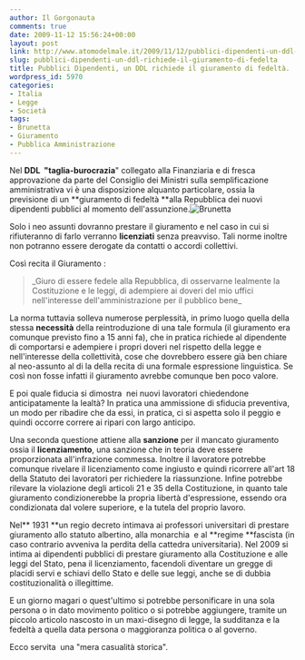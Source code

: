 ```yaml
---
author: Il Gorgonauta
comments: true
date: 2009-11-12 15:56:24+00:00
layout: post
link: http://www.atomodelmale.it/2009/11/12/pubblici-dipendenti-un-ddl-richiede-il-giuramento-di-fedelta/
slug: pubblici-dipendenti-un-ddl-richiede-il-giuramento-di-fedelta
title: Pubblici Dipendenti, un DDL richiede il giuramento di fedeltà.
wordpress_id: 5970
categories:
- Italia
- Legge
- Società
tags:
- Brunetta
- Giuramento
- Pubblica Amministrazione
---
```


Nel **DDL  "taglia-burocrazia**" collegato alla Finanziaria e di fresca approvazione da parte del Consiglio dei Ministri sulla semplificazione amministrativa vi è una disposizione alquanto particolare, ossia la previsione di un **giuramento di fedeltà **alla Repubblica dei nuovi dipendenti pubblici al momento dell'assunzione.![Brunetta](http://www.atomodelmale.it/wp-content/uploads/2008/10/brunetta2-799554.jpg)

Solo i neo assunti dovranno prestare il giuramento e nel caso in cui si rifiuteranno di farlo verranno **licenziati** senza preavviso. Tali norme inoltre non potranno essere derogate da contatti o accordi collettivi.

Così recita il Giuramento :


<blockquote>_Giuro di essere fedele alla Repubblica, di osservarne lealmente la Costituzione e le leggi, di adempiere ai doveri del mio uffici nell'interesse dell'amministrazione per il pubblico bene_</blockquote>


La norma tuttavia solleva numerose perplessità, in primo luogo quella della stessa **necessità** della reintroduzione di una tale formula (il giuramento era comunque previsto fino a 15 anni fa), che in pratica richiede al dipendente di comportarsi e adempiere i propri doveri nel rispetto della legge e nell'interesse della collettività, cose che dovrebbero essere già ben chiare al neo-assunto al di la della recita di una formale espressione linguistica. Se così non fosse infatti il giuramento avrebbe comunque ben poco valore.

E poi quale fiducia si dimostra  nei nuovi lavoratori chiedendone anticipatamente la lealtà? In pratica una ammissione di sfiducia preventiva, un modo per ribadire che da essi, in pratica, ci si aspetta solo il peggio e quindi occorre correre ai ripari con largo anticipo.

<!-- more -->


Una seconda questione attiene alla **sanzione** per il mancato giuramento ossia il **licenziamento**, una sanzione che in teoria deve essere proporzionata all'infrazione commessa. Inoltre il lavoratore potrebbe comunque rivelare il licenziamento come ingiusto e quindi ricorrere all'art 18 della Statuto dei lavoratori per richiedere la riassunzione. Infine potrebbe rilevare la violazione degli articoli 21 e 35 della Costituzione, in quanto tale giuramento condizionerebbe la propria libertà d'espressione, essendo ora condizionata dal volere superiore, e la tutela del proprio lavoro.

Nel** 1931 **un regio decreto intimava ai professori universitari di prestare giuramento allo statuto albertino, alla monarchia  e al **regime **fascista (in caso contrario avveniva la perdita della cattedra universitaria). Nel 2009 si intima ai dipendenti pubblici di prestare giuramento alla Costituzione e alle leggi del Stato, pena il licenziamento, facendoli diventare un gregge di placidi servi e schiavi dello Stato e delle sue leggi, anche se di dubbia costituzionalità o illegittime.

E un giorno magari o quest'ultimo si potrebbe personificare in una sola persona o in dato movimento politico o si potrebbe aggiungere, tramite un piccolo articolo nascosto in un maxi-disegno di legge, la sudditanza e la fedeltà a quella data persona o maggioranza politica o al governo.

Ecco servita  una "mera casualità storica".
